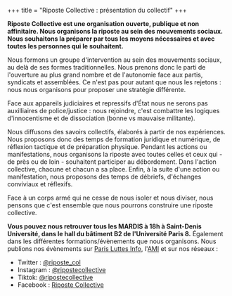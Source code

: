 +++
title = "Riposte Collective : présentation du collectif"
+++

**Riposte Collective est une organisation ouverte, publique et non affinitaire. Nous organisons la riposte au sein des mouvements sociaux. Nous souhaitons la préparer par tous les moyens nécessaires et avec toutes les personnes qui le souhaitent.**

Nous formons un groupe d'intervention au sein des mouvements sociaux, au delà de ses formes traditionnelles. Nous prenons donc le parti de l'ouverture au plus grand nombre et de l'autonomie face aux partis, syndicats et assemblées. Ce n'est pas pour autant que nous les rejetons : nous nous organisons pour proposer une stratégie différente.

Face aux appareils judiciaires et repressifs d'État nous ne serons pas auxilliaires de police/justice : nous rejoindre, c'est combattre les logiques d'innocentisme et de dissociation (bonne vs mauvaise militante).

Nous diffusons des savoirs collectifs, élaborés à partir de nos expériences. Nous proposons donc des temps de formation juridique et numérique, de réflexion tactique et de préparation physique. Pendant les actions ou manifestations, nous organisons la riposte avec toutes celles et ceux qui - de près ou de loin - souhaitent participer au débordement. Dans l'action collective, chacune et chacun a sa place. Enfin, à la suite d'une action ou manifestation, nous proposons des temps de débriefs, d'échanges conviviaux et réflexifs.

Face à un corps armé qui ne cesse de nous isoler et nous diviser, nous pensons que c'est ensemble que nous pourrons construire une riposte collective.

**Vous pouvez nous retrouver tous les MARDIS à 18h à Saint-Denis Université, dans le hall du bâtiment B2 de l'Université Paris 8.** Également dans les différentes formations/évènements que nous organisons. Nous publions nos évènements sur [Paris Luttes Info](https://paris-luttes.info/), l'[AMI](https://www.agendamilitant.org/) et sur nos réseaux :
    
- Twitter : [@riposte_col](https://twitter.com/riposte_col)
- Instagram : [@ripostecollective](https://www.instagram.com/ripostecollective/)
- Tiktok: [@ripostecollective](https://www.tiktok.com/@ripostecollective)
- Facebook : [Riposte Collective](https://www.facebook.com/Riposte-Collective-106256235296255/)
